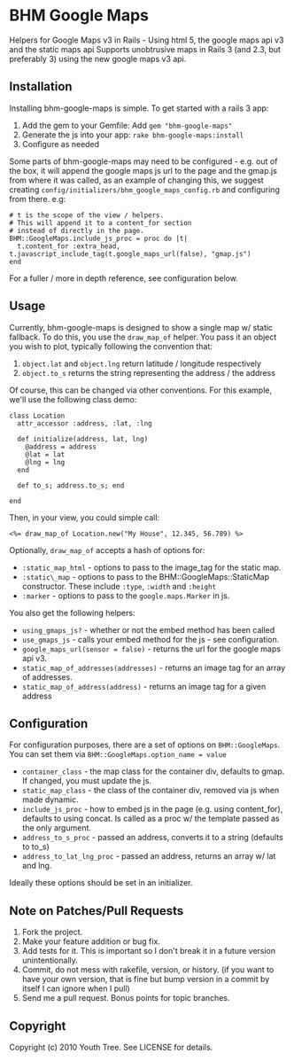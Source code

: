 # BHM Google Maps #

Helpers for Google Maps v3 in Rails - Using html 5, the google maps api v3 and the static maps api
Supports unobtrusive maps in Rails 3 (and 2.3, but preferably 3) using the new google maps v3 api.

## Installation ##

Installing bhm-google-maps is simple. To get started with a rails 3 app:

1. Add the gem to your Gemfile: Add `gem "bhm-google-maps"`
2. Generate the js into your app: `rake bhm-google-maps:install`
3. Configure as needed

Some parts of bhm-google-maps may need to be configured - e.g. out of the box, it will append the google
maps js url to the page and the gmap.js from where it was called, as an example of changing this, we suggest
creating `config/initializers/bhm_google_maps_config.rb` and configuring from there. e.g:

    # t is the scope of the view / helpers.
    # This will append it to a content_for section
    # instead of directly in the page.
    BHM::GoogleMaps.include_js_proc = proc do |t|
      t.content_for :extra_head, t.javascript_include_tag(t.google_maps_url(false), "gmap.js")
    end
    
For a fuller / more in depth reference, see configuration below.

## Usage ##

Currently, bhm-google-maps is designed to show a single map w/ static fallback. To do this,
you use the `draw_map_of` helper. You pass it an object you wish to plot, typically following the
convention that:

1. `object.lat` and `object.lng` return latitude / longitude respectively
2. `object.to_s` returns the string representing the address / the address

Of course, this can be changed via other conventions. For this example, we'll use the following
class demo:

    class Location
      attr_accessor :address, :lat, :lng
      
      def initialize(address, lat, lng)
        @address = address
        @lat = lat
        @lng = lng
      end
      
      def to_s; address.to_s; end
      
    end
    
Then, in your view, you could simple call:

    <%= draw_map_of Location.new("My House", 12.345, 56.789) %>
  
Optionally, `draw_map_of` accepts a hash of options for:

* `:static_map_html` - options to pass to the image\_tag for the static map.
* `:static\_map` - options to pass to the BHM::GoogleMaps::StaticMap constructor. These include `:type`, `:width` and `:height`
* `:marker` - options to pass to the `google.maps.Marker` in js.

You also get the following helpers:

* `using_gmaps_js?` - whether or not the embed method has been called
* `use_gmaps_js` - calls your embed method for the js - see configuration.
* `google_maps_url(sensor = false)` - returns the url for the google maps api v3.
* `static_map_of_addresses(addresses)` - returns an image tag for an array of addresses.
* `static_map_of_address(address)` - returns an image tag for a given address

## Configuration ##

For configuration purposes, there are a set of options on `BHM::GoogleMaps`. You can
set them via `BHM::GoogleMaps.option_name = value`

* `container_class` - the map class for the container div, defaults to gmap. If changed, you must update the js.
* `static_map_class` - the class of the container div, removed via js when made dynamic.
* `include_js_proc` - how to embed js in the page (e.g. using content\_for), defaults to using concat. Is called as a proc w/ the template passed as the only argument.
* `address_to_s_proc` - passed an address, converts it to a string (defaults to to_s)
* `address_to_lat_lng_proc` - passed an address, returns an array w/ lat and lng.

Ideally these options should be set in an initializer.

## Note on Patches/Pull Requests ##
 
1. Fork the project.
2. Make your feature addition or bug fix.
3. Add tests for it. This is important so I don't break it in a future version unintentionally.
4. Commit, do not mess with rakefile, version, or history. (if you want to have your own version, that is fine but bump version in a commit by itself I can ignore when I pull)
5. Send me a pull request. Bonus points for topic branches.

## Copyright ##

Copyright (c) 2010 Youth Tree. See LICENSE for details.
